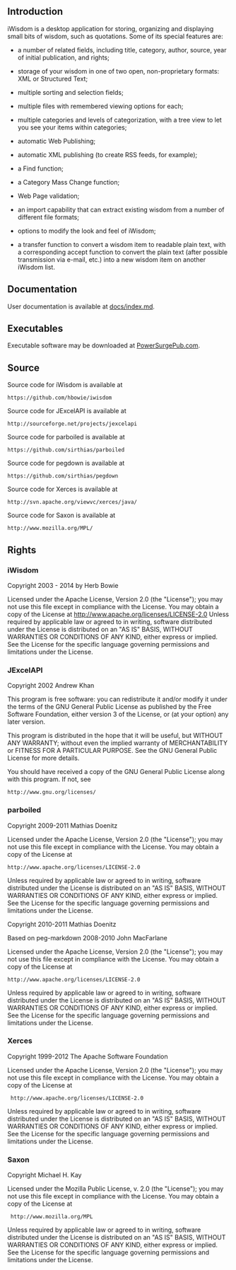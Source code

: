 Introduction
------------

iWisdom is a desktop application for storing, organizing and displaying small bits of wisdom, such as quotations. Some of its special features are:

* a number of related fields, including title, category, author, source, year of initial publication, and rights;

* storage of your wisdom in one of two open, non-proprietary formats: XML or Structured Text;

* multiple sorting and selection fields;

* multiple files with remembered viewing options for each;

* multiple categories and levels of categorization, with a tree view to let you see your items within categories;

* automatic Web Publishing;

* automatic XML publishing (to create RSS feeds, for example);

* a Find function;

* a Category Mass Change function;

* Web Page validation;

* an import capability that can extract existing wisdom from a number of different file formats;

* options to modify the look and feel of iWisdom;

* a transfer function to convert a wisdom item to readable plain text, with a corresponding accept function to convert the plain text (after possible transmission via e-mail, etc.) into a new wisdom item on another iWisdom list.


Documentation
-------------

User documentation is available at [docs/index.md](docs/index.md).

Executables
-----------

Executable software may be downloaded at [PowerSurgePub.com](http://www.powersurgepub.com).

Source
------

Source code for iWisdom is available at

	https://github.com/hbowie/iwisdom
	

Source code for JExcelAPI is available at

	http://sourceforge.net/projects/jexcelapi
	
Source code for parboiled is available at

	https://github.com/sirthias/parboiled
	
Source code for pegdown is available at
 
	https://github.com/sirthias/pegdown

Source code for Xerces is available at

	http://svn.apache.org/viewvc/xerces/java/

Source code for Saxon is available at

	http://www.mozilla.org/MPL/

Rights
------

### iWisdom

Copyright 2003 - 2014 by Herb Bowie

Licensed under the Apache License, Version 2.0 (the "License"); you may not use this file except in compliance with the License. You may obtain a copy of the License at http://www.apache.org/licenses/LICENSE-2.0 Unless required by applicable law or agreed to in writing, software distributed under the License is distributed on an "AS IS" BASIS, WITHOUT WARRANTIES OR CONDITIONS OF ANY KIND, either express or implied. See the License for the specific language governing permissions and limitations under the License.


### JExcelAPI

Copyright 2002 Andrew Khan

This program is free software: you can redistribute it and/or modify
it under the terms of the GNU General Public License as published by
the Free Software Foundation, either version 3 of the License, or
(at your option) any later version.

This program is distributed in the hope that it will be useful,
but WITHOUT ANY WARRANTY; without even the implied warranty of
MERCHANTABILITY or FITNESS FOR A PARTICULAR PURPOSE.  See the
GNU General Public License for more details.

You should have received a copy of the GNU General Public License
along with this program.  If not, see

	http://www.gnu.org/licenses/
	
### parboiled

Copyright 2009-2011 Mathias Doenitz

Licensed under the Apache License, Version 2.0 (the "License");
you may not use this file except in compliance with the License.
You may obtain a copy of the License at

	http://www.apache.org/licenses/LICENSE-2.0

Unless required by applicable law or agreed to in writing, software
distributed under the License is distributed on an "AS IS" BASIS,
WITHOUT WARRANTIES OR CONDITIONS OF ANY KIND, either express or implied.
See the License for the specific language governing permissions and
limitations under the License.
	
Copyright 2010-2011 Mathias Doenitz

Based on peg-markdown 2008-2010 John MacFarlane

Licensed under the Apache License, Version 2.0 (the "License");
you may not use this file except in compliance with the License.
You may obtain a copy of the License at

	http://www.apache.org/licenses/LICENSE-2.0

Unless required by applicable law or agreed to in writing, software
distributed under the License is distributed on an "AS IS" BASIS,
WITHOUT WARRANTIES OR CONDITIONS OF ANY KIND, either express or implied.
See the License for the specific language governing permissions and
limitations under the License.

### Xerces

Copyright 1999-2012 The Apache Software Foundation

Licensed under the Apache License, Version 2.0 (the "License");
you may not use this file except in compliance with the License.
You may obtain a copy of the License at

	 http://www.apache.org/licenses/LICENSE-2.0

Unless required by applicable law or agreed to in writing, software
distributed under the License is distributed on an "AS IS" BASIS,
WITHOUT WARRANTIES OR CONDITIONS OF ANY KIND, either express or implied.
See the License for the specific language governing permissions and
limitations under the License.

### Saxon

Copyright Michael H. Kay

Licensed under the Mozilla Public License, v. 2.0 (the "License");
you may not use this file except in compliance with the License.
You may obtain a copy of the License at

	 http://www.mozilla.org/MPL

Unless required by applicable law or agreed to in writing, software
distributed under the License is distributed on an "AS IS" BASIS,
WITHOUT WARRANTIES OR CONDITIONS OF ANY KIND, either express or implied.
See the License for the specific language governing permissions and
limitations under the License.
